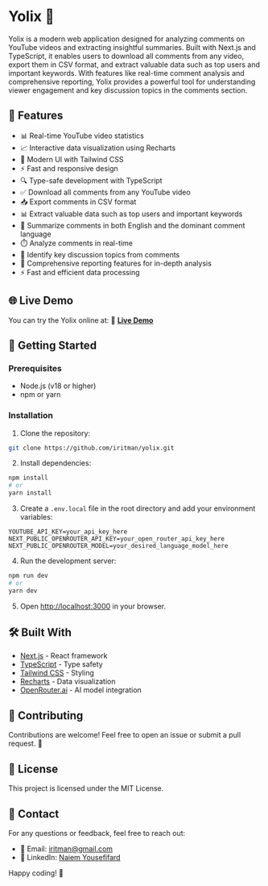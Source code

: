 # Yolix 🎥

Yolix is a modern web application designed for analyzing comments on YouTube videos and extracting insightful summaries. Built with Next.js and TypeScript, it enables users to download all comments from any video, export them in CSV format, and extract valuable data such as top users and important keywords. With features like real-time comment analysis and comprehensive reporting, Yolix provides a powerful tool for understanding viewer engagement and key discussion topics in the comments section.

## 🌟 Features

- 📊 Real-time YouTube video statistics
- 📈 Interactive data visualization using Recharts
- 🎨 Modern UI with Tailwind CSS
- ⚡ Fast and responsive design
- 🔍 Type-safe development with TypeScript
- ✅ Download all comments from any YouTube video
- 📥 Export comments in CSV format
- 📊 Extract valuable data such as top users and important keywords
- 📝 Summarize comments in both English and the dominant comment language
- ⏱️ Analyze comments in real-time
- 🔑 Identify key discussion topics from comments
- 📑 Comprehensive reporting features for in-depth analysis
- ⚡ Fast and efficient data processing

## 🌐 Live Demo

You can try the Yolix online at:
🔗 **[Live Demo](https://yolix.vercel.app)**

## 🚀 Getting Started

### Prerequisites

- Node.js (v18 or higher)
- npm or yarn

### Installation

1. Clone the repository:

```bash
git clone https://github.com/iritman/yolix.git
```

2. Install dependencies:

```bash
npm install
# or
yarn install
```

3. Create a `.env.local` file in the root directory and add your environment variables:

```env
YOUTUBE_API_KEY=your_api_key_here
NEXT_PUBLIC_OPENROUTER_API_KEY=your_open_router_api_key_here
NEXT_PUBLIC_OPENROUTER_MODEL=your_desired_language_model_here
```

4. Run the development server:

```bash
npm run dev
# or
yarn dev
```

5. Open [http://localhost:3000](http://localhost:3000) in your browser.

## 🛠️ Built With

- [Next.js](https://nextjs.org/) - React framework
- [TypeScript](https://www.typescriptlang.org/) - Type safety
- [Tailwind CSS](https://tailwindcss.com/) - Styling
- [Recharts](https://recharts.org/) - Data visualization
- [OpenRouter.ai](https://openrouter.ai/) - AI model integration

## 🌟 Contributing

Contributions are welcome! Feel free to open an issue or submit a pull request. 🚀

## 📄 License

This project is licensed under the MIT License.

## 📧 Contact

For any questions or feedback, feel free to reach out:

- 📩 Email: [iritman@gmail.com](mailto:iritman@gmail.com)
- 🔗 LinkedIn: [Naiem Yousefifard](https://www.linkedin.com/in/naiem-yousefifard-11086729b)

Happy coding! 🎉
